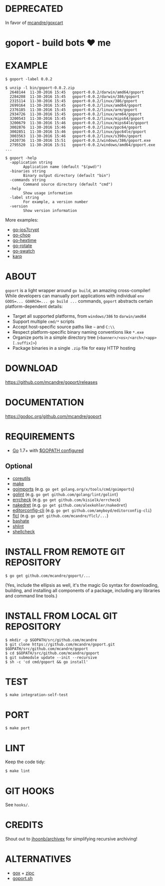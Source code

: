 # DEPRECATED

In favor of [mcandre/goxcart](https://github.com/mcandre/goxcart)

# goport - build bots ♥ me

# EXAMPLE

```
$ goport -label 0.0.2

$ unzip -l bin/goport-0.0.2.zip
  2648144  11-30-2016 15:45   goport-0.0.2/darwin/amd64/goport
  2284208  11-30-2016 15:45   goport-0.0.2/darwin/386/goport
  2315114  11-30-2016 15:45   goport-0.0.2/linux/386/goport
  2699164  11-30-2016 15:45   goport-0.0.2/linux/amd64/goport
  2376185  11-30-2016 15:45   goport-0.0.2/linux/arm/goport
  2934726  11-30-2016 15:45   goport-0.0.2/linux/arm64/goport
  3200543  11-30-2016 15:45   goport-0.0.2/linux/mips64/goport
  3200679  11-30-2016 15:46   goport-0.0.2/linux/mips64le/goport
  3002876  11-30-2016 15:46   goport-0.0.2/linux/ppc64/goport
  3002851  11-30-2016 15:46   goport-0.0.2/linux/ppc64le/goport
  3003563  11-30-2016 15:46   goport-0.0.2/linux/s390x/goport
  2420736  11-30-2016 15:51   goport-0.0.2/windows/386/goport.exe
  2795520  11-30-2016 15:51   goport-0.0.2/windows/amd64/goport.exe
...

$ goport -help
  -application string
        Application name (default "$(pwd)")
  -binaries string
        Binary output directory (default "bin")
  -commands string
        Command source directory (default "cmd")
  -help
        Show usage information
  -label string
        For example, a version number
  -version
        Show version information
```

More examples:

* [go-ios7crypt](https://github.com/mcandre/go-ios7crypt/tree/117ec78f571cbe3bb42313f6a9dd3f77a4aaa322)
* [go-chop](https://github.com/mcandre/go-chop/tree/579da02592cd3d95fd1b56692c9187fb919bac79)
* [go-hextime](https://github.com/mcandre/go-hextime/tree/48df8ab973694e15c2c87ee7b5e521af4f9174bf)
* [go-rotate](https://github.com/mcandre/go-rotate/tree/3bbf4d965631d3fd9606bdf9363e9c6476ac1423)
* [go-swatch](https://github.com/mcandre/go-swatch/commit/1f044fef9fb375e1b20a9d414289e686e70948f8)
* [karp](https://github.com/mcandre/karp/tree/e3713a5ed06f20d78f94e0362f391b0453e13241)

# ABOUT

`goport` is a light wrapper around `go build`, an amazing cross-compiler! While developers can manually port applications with individual `env GOOS=... GOARCH=... go build ...` commands, `goport` abstracts certain platform-dependent details:

* Target all supported platforms, from `windows/386` to `darwin/amd64`
* Support multiple `cmd/*` scripts
* Accept host-specific source paths like `~` and `C:\\`
* Respect platform-specific binary naming conventions like `*.exe`
* Organize ports in a simple directory tree (`<banner>/<os>/<arch>/<app>[.suffix]>`)
* Package binaries in a single `.zip` file for easy HTTP hosting

# DOWNLOAD

https://github.com/mcandre/goport/releases

# DOCUMENTATION

https://godoc.org/github.com/mcandre/goport

# REQUIREMENTS

* [Go](https://golang.org) 1.7+ with [$GOPATH configured](https://gist.github.com/mcandre/ef73fb77a825bd153b7836ddbd9a6ddc)

## Optional

* [coreutils](https://www.gnu.org/software/coreutils/coreutils.html)
* [make](https://www.gnu.org/software/make/)
* [goimports](https://godoc.org/golang.org/x/tools/cmd/goimports) (e.g. `go get golang.org/x/tools/cmd/goimports`)
* [golint](https://github.com/golang/lint) (e.g. `go get github.com/golang/lint/golint`)
* [errcheck](https://github.com/kisielk/errcheck) (e.g. `go get github.com/kisielk/errcheck`)
* [nakedret](https://github.com/alexkohler/nakedret) (e.g. `go get github.com/alexkohler/nakedret`)
* [editorconfig-cli](https://github.com/amyboyd/editorconfig-cli) (e.g. `go get github.com/amyboyd/editorconfig-cli`)
* [flcl](https://github.com/mcandre/flcl) (e.g. `go get github.com/mcandre/flcl/...`)
* [bashate](https://github.com/openstack-dev/bashate)
* [shlint](https://rubygems.org/gems/shlint)
* [shellcheck](http://hackage.haskell.org/package/ShellCheck)

# INSTALL FROM REMOTE GIT REPOSITORY

```
$ go get github.com/mcandre/goport/...
```

(Yes, include the ellipsis as well, it's the magic Go syntax for downloading, building, and installing all components of a package, including any libraries and command line tools.)

# INSTALL FROM LOCAL GIT REPOSITORY

```
$ mkdir -p $GOPATH/src/github.com/mcandre
$ git clone https://github.com/mcandre/goport.git $GOPATH/src/github.com/mcandre/goport
$ cd $GOPATH/src/github.com/mcandre/goport
$ git submodule update --init --recursive
$ sh -c 'cd cmd/goport && go install'
```

# TEST

```
$ make integration-self-test
```

# PORT

```
$ make port
```

# LINT

Keep the code tidy:

```
$ make lint
```

# GIT HOOKS

See `hooks/`.

# CREDITS

Shout out to [jhoonb/archivex](https://github.com/jhoonb/archivex) for simplifying recursive archiving!

# ALTERNATIVES

* [gox](https://github.com/mitchellh/gox) + [zipc](https://github.com/mcandre/zipc)
* [goport.sh](https://gist.github.com/mcandre/287a09b12f20d2781aa0875cb97c79fb)
